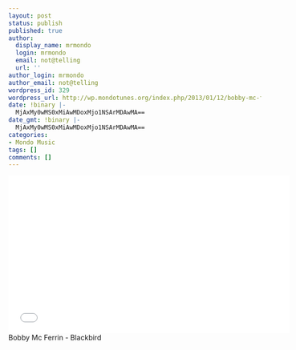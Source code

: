 ```yaml
---
layout: post
status: publish
published: true
author:
  display_name: mrmondo
  login: mrmondo
  email: not@telling
  url: ''
author_login: mrmondo
author_email: not@telling
wordpress_id: 329
wordpress_url: http://wp.mondotunes.org/index.php/2013/01/12/bobby-mc-ferrin-ckbird/
date: !binary |-
  MjAxMy0wMS0xMiAwMDoxMjo1NSArMDAwMA==
date_gmt: !binary |-
  MjAxMy0wMS0xMiAwMDoxMjo1NSArMDAwMA==
categories:
- Mondo Music
tags: []
comments: []
---
```

<iframe width="560" height="315" src="//www.youtube.com/embed/NntmAj60O60" frameborder="0"> </iframe>
Bobby Mc Ferrin - Blackbird
